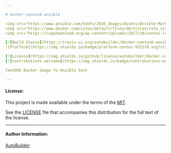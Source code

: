 ```yaml
---

# docker-centos6-ansible

<img src="https://www.ansible.com/hubfs/2016_Images/Assets/Ansible-Mark-Large-RGB-Pool.png?hsLang=en-us" width="10%" height="10%" alt="Ansible logo" align="right"/>
<img src="https://www.docker.com/sites/default/files/d8/styles/role_icon/public/2019-07/Moby-logo.png" width="13%" height="13%" alt="Docker logo" align="right"/>
<img src="https://logodownload.org/wp-content/uploads/2017/10/centos-logo-03.png" width="10%" height="10%" alt="CentOS logo" align="right"/>

[![Build Status](https://travis-ci.org/autobuilder/docker-centos6-ansible.svg?branch=master)](https://travis-ci.org/autobuilder/docker-centos6-ansible)
![Platform](https://img.shields.io/badge/platform-centos-932279.svg?style=flat)

[![License](https://img.shields.io/github/license/autobuilder/docker-centos6-ansible)](https://opensource.org/licenses/MIT)
[![contributions welcome](https://img.shields.io/badge/contributions-welcome-brightgreen.svg?style=flat)](https://github.com/autobuilder/docker-centos6-ansible/issues)

CentOS6 Docker image fo Ansible test

---
```


#### License:

This project is made available under the terms of the [MIT][mit].

See the [LICENSE][license] file that accompanies this distribution for the full text of the license.

---

#### Author Information:

[AutoBuilder][autobuilder]

[kitchenci]: https://kitchen.ci
[mit]: https://opensource.org/licenses/MIT
[license]: https://github.com/autobuilder/docker-centos6-ansible/blob/master/LICENSE
[autobuilder]: https://github.com/autobuilder
[ansiblelint]: https://docs.ansible.com/ansible-lint/